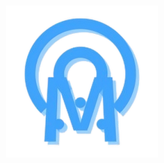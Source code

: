 <div align='center'>
  <img src="./upscalemedia-transformed.png" alt='File could not be uploaded.' width='350px' />

</div>
